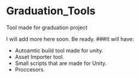 # Graduation_Tools
Tool made for graduation project

I will add more here soon. Be ready.
###It will have:
* Autoamtic build tool made for unity.
* Asset Importer tool.
* Small scripts that are made for Unity.
* Proccesors.
